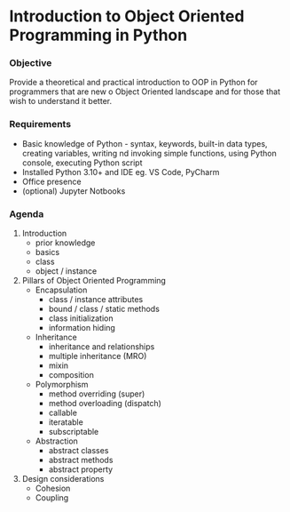 # Introduction to Object Oriented Programming in Python

### Objective
Provide a theoretical and practical introduction to OOP in Python for programmers that are new o Object Oriented landscape and for those that wish to understand it better.

### Requirements
- Basic knowledge of Python - syntax, keywords, built-in data types, creating variables, writing nd invoking simple functions, using Python console, executing Python script
- Installed Python 3.10+ and IDE eg. VS Code, PyCharm
- Office presence
- (optional) Jupyter Notbooks
 

### Agenda
1. Introduction
    - prior knowledge
    - basics
    - class
    - object / instance
1. Pillars of Object Oriented Programming
    - Encapsulation
        - class / instance attributes
        - bound / class / static methods
        - class initialization
        - information hiding
    - Inheritance
        - inheritance and relationships
        - multiple inheritance (MRO)
        - mixin
        - composition
    - Polymorphism
        - method overriding (super)
        - method overloading (dispatch)
        - callable
        - iteratable
        - subscriptable
    - Abstraction
        - abstract classes
        - abstract methods
        - abstract property
1. Design considerations
    - Cohesion
    - Coupling
